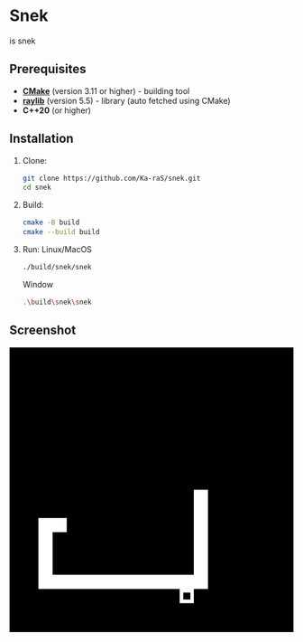 # Snek

is snek

## Prerequisites

- [**CMake**](https://cmake.org/download/) (version 3.11 or higher) - building tool
- [**raylib**](https://github.com/raysan5/raylib) (version 5.5) - library (auto fetched using CMake)
- **C++20** (or higher)

## Installation

1. Clone:
    ```bash
    git clone https://github.com/Ka-raS/snek.git
    cd snek
    ```

2. Build:
    ```bash
    cmake -B build
    cmake --build build
    ```

3. Run:
   Linux/MacOS
    ```bash
    ./build/snek/snek
    ```
   Window
    ```bash
    .\build\snek\snek
    ```

## Screenshot

<div align="center">
  <img src="resources/screenshot.png" alt="Screenshot" />
</div>
